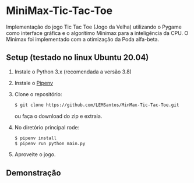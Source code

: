 MiniMax-Tic-Tac-Toe
==================

Implementação do jogo Tic Tac Toe (Jogo da Velha) utilizando o Pygame como interface gráfica e o algorítimo Minimax para a inteligência da CPU. O Minimax foi implementado com a otimização da Poda alfa-beta.

Setup (testado no linux Ubuntu 20.04)
-------------------------------------

1. Instale o Python 3.x (recomendada a versão 3.8)
2. Instale o [Pipenv](https://pipenv.pypa.io/en/latest/)
3. Clone o repositório:

    ```bash
    $ git clone https://github.com/LEMSantos/MinMax-Tic-Tac-Toe.git
    ```
    ou faça o download do zip e extraia.

4. No diretório principal rode:

    ```bash
    $ pipenv install
    $ pipenv run python main.py
    ```

5. Aproveite o jogo.

Demonstração
------------



[pygame]: http://www.pygame.org
[pipenv]: https://pipenv.readthedocs.io/en/latest/
